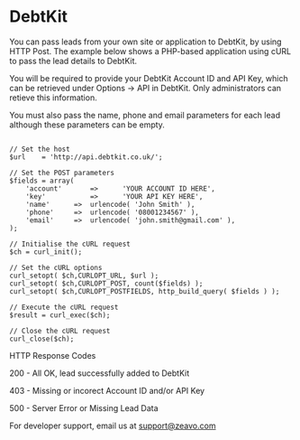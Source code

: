 DebtKit
=======

You can pass leads from your own site or application to DebtKit, by using HTTP Post. The example below shows a PHP-based application using cURL to pass the lead details to DebtKit.

You will be required to provide your DebtKit Account ID and API Key, which can be retrieved under Options -> API in DebtKit. Only administrators can retieve this information.

You must also pass the name, phone and email parameters for each lead although these parameters can be empty.

```

// Set the host
$url 	= 'http://api.debtkit.co.uk/';

// Set the POST parameters
$fields = array(
	'account'   	=>  	'YOUR ACCOUNT ID HERE',
	'key'       	=>  	'YOUR API KEY HERE',
	'name' 		=> 	urlencode( 'John Smith' ),
	'phone' 	=> 	urlencode( '08001234567' ),
	'email' 	=> 	urlencode( 'john.smith@gmail.com' ),
);

// Initialise the cURL request
$ch = curl_init();

// Set the cURL options
curl_setopt( $ch,CURLOPT_URL, $url );
curl_setopt( $ch,CURLOPT_POST, count($fields) );
curl_setopt( $ch,CURLOPT_POSTFIELDS, http_build_query( $fields ) );

// Execute the cURL request
$result = curl_exec($ch);

// Close the cURL request
curl_close($ch);

```


HTTP Response Codes


200 - All OK, lead successfully added to DebtKit

403 - Missing or incorect Account ID and/or API Key

500 - Server Error or Missing Lead Data

For developer support, email us at support@zeavo.com
